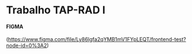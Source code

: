# Trabalho TAP-RAD I

#### FIGMA 
(https://www.figma.com/file/Ly86lgfa2qYMB1mV1FYpLEQT/frontend-test?node-id=0%3A2)

